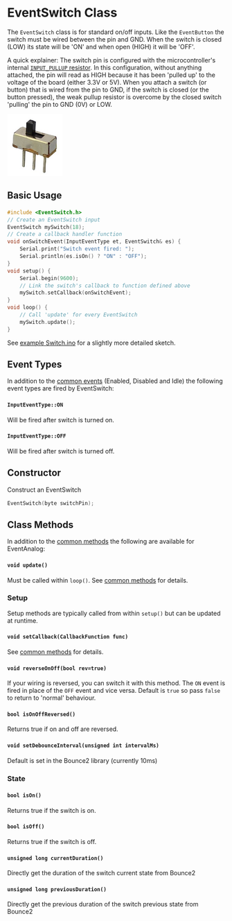 # EventSwitch Class

The `EventSwitch` class is for standard on/off inputs. Like the `EventButton` the switch must be wired between the pin and GND. When the switch is closed (LOW) its state will be 'ON' and when open (HIGH) it will be 'OFF'.

A quick explainer: The switch pin is configured with the microcontroller's internal [`INPUT_PULLUP` resistor](https://en.wikipedia.org/wiki/Pull-up_resistor). In this configuration, without anything attached, the pin will read as HIGH because it has been 'pulled up' to the voltage of the board (either 3.3V or 5V). When you attach a switch (or button) that is wired from the pin to GND, if the switch is closed (or the button pressed), the weak pullup resistor is overcome by the closed switch 'pulling' the pin to GND (0V) or LOW.

![button](../images/switch.png)


## Basic Usage


```cpp
#include <EventSwitch.h>
// Create an EventSwitch input
EventSwitch mySwitch(18);
// Create a callback handler function
void onSwitchEvent(InputEventType et, EventSwitch& es) {
    Serial.print("Switch event fired: ");
    Serial.println(es.isOn() ? "ON" : "OFF");
}
void setup() {
    Serial.begin(9600);
    // Link the switch's callback to function defined above
    mySwitch.setCallback(onSwitchEvent);
}
void loop() {
    // Call 'update' for every EventSwitch
    mySwitch.update();
}
```

See [example Switch.ino](../examples/Switch/Switch.ino) for a slightly more detailed sketch.


## Event Types

In addition to the [common events](Common.md#common-events) (Enabled, Disabled and Idle) the following event types are fired by EventSwitch:


#### `InputEventType::ON` 
Will be fired after switch is turned on.

#### `InputEventType::OFF` 
Will be fired after switch is turned off.


## Constructor

Construct an EventSwitch
```cpp
EventSwitch(byte switchPin);
```

## Class Methods

In addition to the [common methods](Common.md#common-methods) the following are available for EventAnalog:

#### `void update()`

Must be called within `loop()`. See [common methods](Common.md#void-update) for details.



### Setup

Setup methods are typically called from within `setup()` but can be updated at runtime.

#### `void setCallback(CallbackFunction func)`

See [common methods](Common.md#void-setcallbackcallbackfunction-func) for details.


#### `void reverseOnOff(bool rev=true)`
If your wiring is reversed, you can switch it with this method. The `ON` event is fired in place of the `OFF` event and vice versa. Default is `true` so pass `false` to return to 'normal' behaviour. 

#### `bool isOnOffReversed()`
Returns true if on and off are reversed.


#### `void setDebounceInterval(unsigned int intervalMs)`
Default is set in the Bounce2 library (currently 10ms)







### State

#### `bool isOn()`
Returns true if the switch is on.


#### `bool isOff()`
Returns true if the switch is off.


#### `unsigned long currentDuration()`
Directly get the duration of the switch current state from Bounce2

#### `unsigned long previousDuration()`
Directly get the previous duration of the switch previous state from Bounce2

